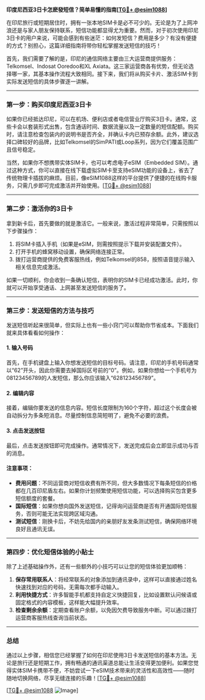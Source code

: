 **印度尼西亚3日卡怎麽發短信？简单易懂的指南[[TG💪+ @esim1088](https://t.me/s/esim1088)]**

在印尼旅行或短期居住时，拥有一张本地SIM卡是必不可少的。无论是为了上网冲浪还是与家人朋友保持联系，短信功能都显得尤为重要。然而，对于初次使用印尼3日卡的用户来说，可能会感到有些迷茫：如何发短信？费用是多少？有没有便捷的方式？别担心，这篇详细指南将带你轻松掌握发送短信的技巧！

首先，我们需要了解的是，印尼的通信网络主要由三大运营商提供服务：Telkomsel、Indosat Ooredoo和XL Axiata。这三家运营商各有优势，但无论选择哪一家，其基本操作流程大致相同。接下来，我们将从购买卡片、激活SIM卡到实际发送短信的具体步骤逐一讲解。

---

### 第一步：购买印度尼西亚3日卡

如果你已经抵达印尼，可以在机场、便利店或者电信营业厅购买3日卡。通常，这些卡会以套装形式出售，包含通话时间、数据流量以及一定数量的短信配额。购买时，请注意检查包装内的说明书是否齐全，并确认卡内已预存余额。此外，建议选择口碑较好的品牌，比如Telkomsel的SimPATI或Loop系列，因为它们覆盖范围广且信号稳定。

当然，如果你不想携带实体SIM卡，也可以考虑电子eSIM（Embedded SIM）。通过这种方式，你可以直接在线下载虚拟SIM卡至支持eSIM功能的设备上，省去了传统物理卡插拔的麻烦。目前，像eSIM1088这样的平台提供了便捷的在线购卡服务，只需几步即可完成激活并开始使用。[[TG💪+ @esim1088](https://t.me/s/esim1088)]

---

### 第二步：激活你的3日卡

拿到新卡后，首先要做的就是激活它。一般来说，激活过程非常简单，只需按照以下步骤操作：

1. 将SIM卡插入手机（如果是eSIM，则需按照提示下载并安装配置文件）。
2. 打开手机的蜂窝移动设置，确保网络连接正常。
3. 拨打运营商提供的免费客服热线，例如Telkomsel的858，按照语音提示输入相关信息完成激活。

如果一切顺利，你会收到一条确认短信，表明你的SIM卡已经成功激活。此时，你就可以开始享受通话、上网甚至发送短信的服务了。

---

### 第三步：发送短信的方法与技巧

发送短信听起来很简单，但实际上也有一些小窍门可以帮助你节省成本。下面我们就来具体看看如何操作：

#### 1. 输入号码
首先，在手机键盘上输入你想发送短信的目标号码。请注意，印尼的手机号码通常以“62”开头，因此你需要去掉国际区号前的“0”。例如，如果你想给一个手机号为08123456789的人发短信，那么你应该输入“628123456789”。

#### 2. 编辑内容
接着，编辑你要发送的信息内容。短信长度限制为160个字符，超过这个长度会被自动拆分为多条短消息。尽量控制信息简短明了，避免不必要的浪费。

#### 3. 点击发送按钮
最后，点击发送按钮即可完成操作。通常情况下，发送完成后会立即显示成功与否的消息。

#### 注意事项：
- **费用问题**：不同运营商对短信收费有所不同，但大多数情况下每条短信的价格都在几百印尼盾左右。如果你计划频繁使用短信功能，可以选择购买包含更多短信额度的套餐。
- **国际短信**：如果你想向国外发送短信，记得询问运营商是否有开通国际短信服务，否则可能无法实现跨区域沟通。
- **测试短信**：刚换卡后，不妨先给国内的亲朋好友发条测试短信，确保网络环境良好且通讯无误。

---

### 第四步：优化短信体验的小贴士

除了上述基础操作外，还有一些额外的小技巧可以让您的短信体验更加顺畅：

1. **保存常用联系人**：将经常联系的对象添加到通讯录中，这样可以直接通过姓名快速找到对应的号码，无需每次都手动输入。
2. **利用快捷方式**：许多智能手机都支持自定义快捷回复，比如设置默认问候语或固定格式的内容模板，这样能大幅提升效率。
3. **检查剩余余额**：定期查看账户余额，以免因欠费导致服务中断。可以通过拨打运营商客服热线查询当前状态。

---

### 总结

通过以上步骤，相信您已经掌握了如何在印尼使用3日卡发送短信的基本方法。无论是旅行还是短期工作，拥有畅通的通讯渠道总能让生活变得更加便利。如果您觉得实体SIM卡携带不便，不妨尝试一下eSIM技术带来的灵活性和高效性——随时随地切换网络，尽享无缝连接的乐趣！[[TG💪+ @esim1088](https://t.me/s/esim1088)]

[[TG💪+ @esim1088](https://t.me/s/esim1088) ![Image](https://i.postimg.cc/4NQfJmqS/Snipaste-2025-05-13-00-14-12.png)]